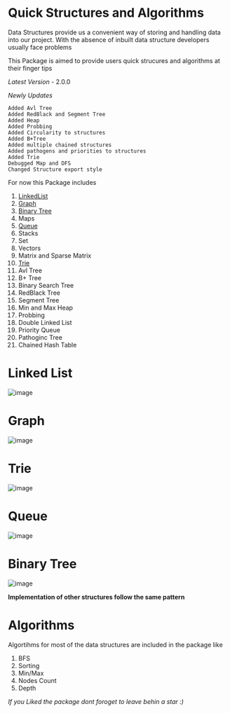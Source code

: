 # Quick Structures and Algorithms

Data Structures provide us a convenient way of storing and handling data into our project. With the absence of inbuilt data structure developers usually face problems

This Package is aimed to provide users quick strucures and algorithms at their finger tips

*Latest Version* - 2.0.0

*Newly Updates*

```
Added Avl Tree
Added RedBlack and Segment Tree
Added Heap
Added Probbing
Added Circularity to structures
Added B+Tree
Added multiple chained structures
Added pathogens and priorities to structures
Added Trie
Debugged Map and DFS
Changed Structure export style
```

For now this Package includes

1. <a href="#linked-list">LinkedList</a>
2. <a href="#graph">Graph</a>
3. <a href="#binary-tree">Binary Tree</a>
4. Maps
5. <a href="#queue">Queue</a>
6. Stacks
7. Set
8. Vectors
9. Matrix and Sparse Matrix
10. <a href="#trie">Trie</a>
11. Avl Tree
12. B+ Tree
13. Binary Search Tree
14. RedBlack Tree
15. Segment Tree
16. Min and Max Heap
17. Probbing
18. Double Linked List
19. Priority Queue
20. Pathoginc Tree
21. Chained Hash Table


# Linked List

![image](https://user-images.githubusercontent.com/79325092/188305885-0024c11e-7314-4a39-b7e8-cdb8ce3ac927.png)

# Graph

![image](https://user-images.githubusercontent.com/79325092/188306050-e660606c-532e-4199-a54b-8754fd7a6db8.png)

# Trie

![image](https://user-images.githubusercontent.com/79325092/191437680-e12020c8-8090-4eff-bc28-f1620f821e91.png)

# Queue

![image](https://user-images.githubusercontent.com/79325092/188306279-7914987f-bc31-4cdd-b718-88f07ea37c21.png)

# Binary Tree

![image](https://user-images.githubusercontent.com/79325092/188306445-29568f89-fbb4-4af2-a867-99a6646de465.png)

**__Implementation of other structures follow the same pattern__**

# Algorithms

Algortihms for most of the data structures are included in the package like

1. BFS
2. Sorting
3. Min/Max
4. Nodes Count
5. Depth

*If you Liked the package dont foroget to leave behin a star :)*

